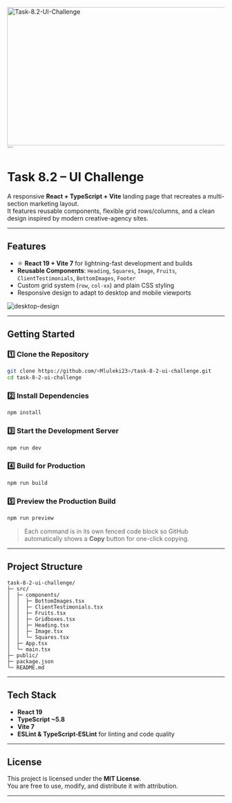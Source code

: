 <img src="https://socialify.git.ci/Mluleki23/Task-8.2-UI-Challenge/image?language=1&owner=1&name=1&stargazers=1&theme=Light" alt="Task-8.2-UI-Challenge" width="640" height="320" />
```



# Task 8.2 – UI Challenge

A responsive **React + TypeScript + Vite** landing page that recreates a multi-section marketing layout.  
It features reusable components, flexible grid rows/columns, and a clean design inspired by modern creative-agency sites.

---

##  Features
- ⚛ **React 19 + Vite 7** for lightning-fast development and builds  
-  **Reusable Components**: `Heading`, `Squares`, `Image`, `Fruits`, `ClientTestimonials`, `BottomImages`, `Footer`  
-  Custom grid system (`row`, `col-xx`) and plain CSS styling  
- Responsive design to adapt to desktop and mobile viewports


![desktop-design](https://github.com/user-attachments/assets/df06fd2b-0ce6-49f7-934c-021e464c7385)

---

##  Getting Started

### 1️⃣ Clone the Repository
```bash
git clone https://github.com/<Mluleki23>/task-8-2-ui-challenge.git
cd task-8-2-ui-challenge
```

### 2️⃣ Install Dependencies
```bash
npm install
```

### 3️⃣ Start the Development Server
```bash
npm run dev
```

### 4️⃣ Build for Production
```bash
npm run build
```

### 5️⃣ Preview the Production Build
```bash
npm run preview
```

> Each command is in its own fenced code block so GitHub automatically shows a **Copy** button for one-click copying.

---

##  Project Structure
```
task-8-2-ui-challenge/
├─ src/
│  ├─ components/
│  │  ├─ BottomImages.tsx
│  │  ├─ ClientTestimonials.tsx
│  │  ├─ Fruits.tsx
│  │  ├─ Gridboxes.tsx
│  │  ├─ Heading.tsx
│  │  ├─ Image.tsx
│  │  └─ Squares.tsx
│  ├─ App.tsx
│  └─ main.tsx
├─ public/
├─ package.json
└─ README.md
```

---

##  Tech Stack
- **React 19**
- **TypeScript ~5.8**
- **Vite 7**
- **ESLint & TypeScript-ESLint** for linting and code quality

---

##  License
This project is licensed under the **MIT License**.  
You are free to use, modify, and distribute it with attribution.

---


